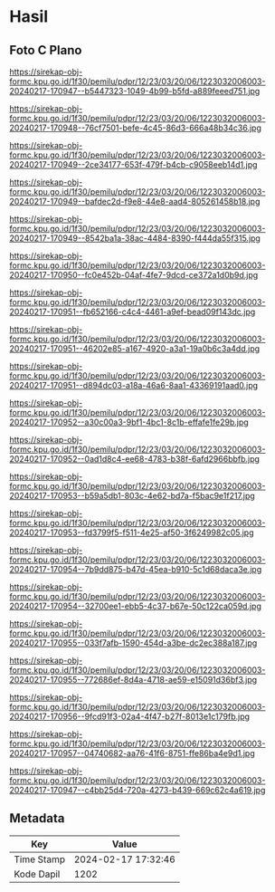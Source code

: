 # Hasil

## Foto C Plano

https://sirekap-obj-formc.kpu.go.id/1f30/pemilu/pdpr/12/23/03/20/06/1223032006003-20240217-170947--b5447323-1049-4b99-b5fd-a889feeed751.jpg

https://sirekap-obj-formc.kpu.go.id/1f30/pemilu/pdpr/12/23/03/20/06/1223032006003-20240217-170948--76cf7501-befe-4c45-86d3-666a48b34c36.jpg

https://sirekap-obj-formc.kpu.go.id/1f30/pemilu/pdpr/12/23/03/20/06/1223032006003-20240217-170949--2ce34177-653f-479f-b4cb-c9058eeb14d1.jpg

https://sirekap-obj-formc.kpu.go.id/1f30/pemilu/pdpr/12/23/03/20/06/1223032006003-20240217-170949--bafdec2d-f9e8-44e8-aad4-805261458b18.jpg

https://sirekap-obj-formc.kpu.go.id/1f30/pemilu/pdpr/12/23/03/20/06/1223032006003-20240217-170949--8542ba1a-38ac-4484-8390-f444da55f315.jpg

https://sirekap-obj-formc.kpu.go.id/1f30/pemilu/pdpr/12/23/03/20/06/1223032006003-20240217-170950--fc0e452b-04af-4fe7-9dcd-ce372a1d0b9d.jpg

https://sirekap-obj-formc.kpu.go.id/1f30/pemilu/pdpr/12/23/03/20/06/1223032006003-20240217-170951--fb652166-c4c4-4461-a9ef-bead09f143dc.jpg

https://sirekap-obj-formc.kpu.go.id/1f30/pemilu/pdpr/12/23/03/20/06/1223032006003-20240217-170951--46202e85-a167-4920-a3a1-19a0b6c3a4dd.jpg

https://sirekap-obj-formc.kpu.go.id/1f30/pemilu/pdpr/12/23/03/20/06/1223032006003-20240217-170951--d894dc03-a18a-46a6-8aa1-43369191aad0.jpg

https://sirekap-obj-formc.kpu.go.id/1f30/pemilu/pdpr/12/23/03/20/06/1223032006003-20240217-170952--a30c00a3-9bf1-4bc1-8c1b-effafe1fe29b.jpg

https://sirekap-obj-formc.kpu.go.id/1f30/pemilu/pdpr/12/23/03/20/06/1223032006003-20240217-170952--0ad1d8c4-ee68-4783-b38f-6afd2966bbfb.jpg

https://sirekap-obj-formc.kpu.go.id/1f30/pemilu/pdpr/12/23/03/20/06/1223032006003-20240217-170953--b59a5db1-803c-4e62-bd7a-f5bac9e1f217.jpg

https://sirekap-obj-formc.kpu.go.id/1f30/pemilu/pdpr/12/23/03/20/06/1223032006003-20240217-170953--fd3799f5-f511-4e25-af50-3f6249982c05.jpg

https://sirekap-obj-formc.kpu.go.id/1f30/pemilu/pdpr/12/23/03/20/06/1223032006003-20240217-170954--7b9dd875-b47d-45ea-b910-5c1d68daca3e.jpg

https://sirekap-obj-formc.kpu.go.id/1f30/pemilu/pdpr/12/23/03/20/06/1223032006003-20240217-170954--32700ee1-ebb5-4c37-b67e-50c122ca059d.jpg

https://sirekap-obj-formc.kpu.go.id/1f30/pemilu/pdpr/12/23/03/20/06/1223032006003-20240217-170955--033f7afb-1590-454d-a3be-dc2ec388a187.jpg

https://sirekap-obj-formc.kpu.go.id/1f30/pemilu/pdpr/12/23/03/20/06/1223032006003-20240217-170955--772686ef-8d4a-4718-ae59-e15091d36bf3.jpg

https://sirekap-obj-formc.kpu.go.id/1f30/pemilu/pdpr/12/23/03/20/06/1223032006003-20240217-170956--9fcd91f3-02a4-4f47-b27f-8013e1c179fb.jpg

https://sirekap-obj-formc.kpu.go.id/1f30/pemilu/pdpr/12/23/03/20/06/1223032006003-20240217-170957--04740682-aa76-41f6-8751-ffe86ba4e9d1.jpg

https://sirekap-obj-formc.kpu.go.id/1f30/pemilu/pdpr/12/23/03/20/06/1223032006003-20240217-170947--c4bb25d4-720a-4273-b439-669c62c4a619.jpg


## Metadata

| Key        | Value               |
| ---------- | ------------------- |
| Time Stamp | 2024-02-17 17:32:46 |
| Kode Dapil | 1202                |



